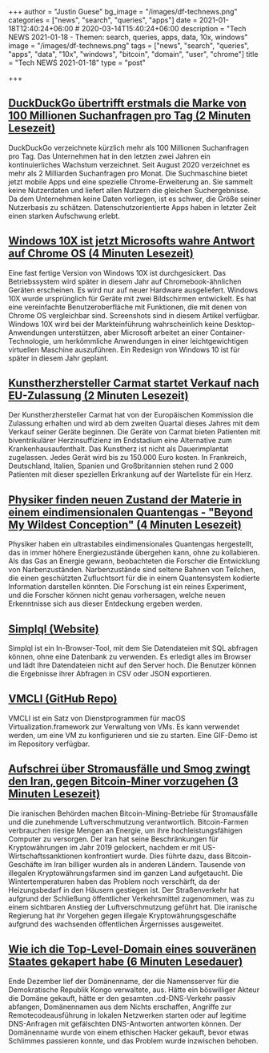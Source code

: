 +++
author = "Justin Guese"
bg_image = "/images/df-technews.png"
categories = ["news", "search", "queries", "apps"]
date = 2021-01-18T12:40:24+06:00 # 2020-03-14T15:40:24+06:00
description = "Tech NEWS 2021-01-18 - Themen: search, queries, apps, data, 10x, windows"
image = "/images/df-technews.png"
tags = ["news", "search", "queries", "apps", "data", "10x", "windows", "bitcoin", "domain", "user", "chrome"]
title = "Tech NEWS 2021-01-18"
type = "post"

+++

## [DuckDuckGo übertrifft erstmals die Marke von 100 Millionen Suchanfragen pro Tag (2 Minuten Lesezeit)](https://www.zdnet.com/article/duckduckgo-surpasses-100-million-daily-search-queries-for-the-first-time//1/01000177153211e1-7a54fa6e-dc4b-4f27-a7dc-4bcc158ba8b3-000000/77YOop3eC3GGPOxgDG5qpaXkGJu41xjITrlknuIQq7w=176)

 DuckDuckGo verzeichnete kürzlich mehr als 100 Millionen Suchanfragen pro Tag. Das Unternehmen hat in den letzten zwei Jahren ein kontinuierliches Wachstum verzeichnet. Seit August 2020 verzeichnet es mehr als 2 Milliarden Suchanfragen pro Monat. Die Suchmaschine bietet jetzt mobile Apps und eine spezielle Chrome-Erweiterung an. Sie sammelt keine Nutzerdaten und liefert allen Nutzern die gleichen Suchergebnisse. Da dem Unternehmen keine Daten vorliegen, ist es schwer, die Größe seiner Nutzerbasis zu schätzen. Datenschutzorientierte Apps haben in letzter Zeit einen starken Aufschwung erlebt.

## [Windows 10X ist jetzt Microsofts wahre Antwort auf Chrome OS (4 Minuten Lesezeit)](https://www.theverge.com/2021/1/14/22230554/microsoft-windows-10x-leak-chrome-os-chromebooks-hands-on/1/01000177153211e1-7a54fa6e-dc4b-4f27-a7dc-4bcc158ba8b3-000000/EkmplPWz0Yfy1k1g2EHHLiSIfFMbI5vaM1b8uG8mE6s=176)

 Eine fast fertige Version von Windows 10X ist durchgesickert. Das Betriebssystem wird später in diesem Jahr auf Chromebook-ähnlichen Geräten erscheinen. Es wird nur auf neuer Hardware ausgeliefert. Windows 10X wurde ursprünglich für Geräte mit zwei Bildschirmen entwickelt. Es hat eine vereinfachte Benutzeroberfläche mit Funktionen, die mit denen von Chrome OS vergleichbar sind. Screenshots sind in diesem Artikel verfügbar. Windows 10X wird bei der Markteinführung wahrscheinlich keine Desktop-Anwendungen unterstützen, aber Microsoft arbeitet an einer Container-Technologie, um herkömmliche Anwendungen in einer leichtgewichtigen virtuellen Maschine auszuführen. Ein Redesign von Windows 10 ist für später in diesem Jahr geplant.

## [Kunstherzhersteller Carmat startet Verkauf nach EU-Zulassung (2 Minuten Lesezeit)](https://www.reuters.com/article/uk-carmat-outlook/french-artificial-heart-maker-carmat-sees-commercial-sales-in-q2-shares-surge-idUKKBN29B0MG?edition-redirect=uk/1/01000177153211e1-7a54fa6e-dc4b-4f27-a7dc-4bcc158ba8b3-000000/EPf5eP1ohaXvbzxEUMvI1pY26MixIwErKP5rcLGEjIA=176)

 Der Kunstherzhersteller Carmat hat von der Europäischen Kommission die Zulassung erhalten und wird ab dem zweiten Quartal dieses Jahres mit dem Verkauf seiner Geräte beginnen. Die Geräte von Carmat bieten Patienten mit biventrikulärer Herzinsuffizienz im Endstadium eine Alternative zum Krankenhausaufenthalt. Das Kunstherz ist nicht als Dauerimplantat zugelassen. Jedes Gerät wird bis zu 150.000 Euro kosten. In Frankreich, Deutschland, Italien, Spanien und Großbritannien stehen rund 2 000 Patienten mit dieser speziellen Erkrankung auf der Warteliste für ein Herz.

## [Physiker finden neuen Zustand der Materie in einem eindimensionalen Quantengas - "Beyond My Wildest Conception" (4 Minuten Lesezeit)](https://scitechdaily.com/physicists-find-new-state-of-matter-in-a-one-dimensional-quantum-gas-beyond-my-wildest-conception//1/01000177153211e1-7a54fa6e-dc4b-4f27-a7dc-4bcc158ba8b3-000000/sR-q3UZLCOVf7Q4gbJ5S6SXMssKm3Eob1ikMql4VXpM=176)

 Physiker haben ein ultrastabiles eindimensionales Quantengas hergestellt, das in immer höhere Energiezustände übergehen kann, ohne zu kollabieren. Als das Gas an Energie gewann, beobachteten die Forscher die Entwicklung von Narbenzuständen. Narbenzustände sind seltene Bahnen von Teilchen, die einen geschützten Zufluchtsort für die in einem Quantensystem kodierte Information darstellen könnten. Die Forschung ist ein reines Experiment, und die Forscher können nicht genau vorhersagen, welche neuen Erkenntnisse sich aus dieser Entdeckung ergeben werden.

## [Simplql (Website)](https://simplql.com//1/01000177153211e1-7a54fa6e-dc4b-4f27-a7dc-4bcc158ba8b3-000000/OCYLVogxkB2e2aMqr7YrrcsB9ncTOsiKJtoTveXz-cU=176)

 Simplql ist ein In-Browser-Tool, mit dem Sie Datendateien mit SQL abfragen können, ohne eine Datenbank zu verwenden. Es erledigt alles im Browser und lädt Ihre Datendateien nicht auf den Server hoch. Die Benutzer können die Ergebnisse ihrer Abfragen in CSV oder JSON exportieren.

## [VMCLI (GitHub Repo)](https://github.com/gyf304/vmcli/1/01000177153211e1-7a54fa6e-dc4b-4f27-a7dc-4bcc158ba8b3-000000/vAZrHCRMKss9ogyCUxpbrpVjxKDHPvMy6PosYdOopQs=176)

 VMCLI ist ein Satz von Dienstprogrammen für macOS Virtualization.framework zur Verwaltung von VMs. Es kann verwendet werden, um eine VM zu konfigurieren und sie zu starten. Eine GIF-Demo ist im Repository verfügbar.

## [Aufschrei über Stromausfälle und Smog zwingt den Iran, gegen Bitcoin-Miner vorzugehen (3 Minuten Lesezeit)](https://www.rferl.org/a/iran-smog-bitcoin-mining/31049437.html/1/01000177153211e1-7a54fa6e-dc4b-4f27-a7dc-4bcc158ba8b3-000000/ZTgzChr756ejvDNKTzvAlrzgtjq7feNFDkKlnjchaQc=176)

 Die iranischen Behörden machen Bitcoin-Mining-Betriebe für Stromausfälle und die zunehmende Luftverschmutzung verantwortlich. Bitcoin-Farmen verbrauchen riesige Mengen an Energie, um ihre hochleistungsfähigen Computer zu versorgen. Der Iran hat seine Beschränkungen für Kryptowährungen im Jahr 2019 gelockert, nachdem er mit US-Wirtschaftssanktionen konfrontiert wurde. Dies führte dazu, dass Bitcoin-Geschäfte im Iran billiger wurden als in anderen Ländern. Tausende von illegalen Kryptowährungsfarmen sind im ganzen Land aufgetaucht. Die Wintertemperaturen haben das Problem noch verschärft, da der Heizungsbedarf in den Häusern gestiegen ist. Der Straßenverkehr hat aufgrund der Schließung öffentlicher Verkehrsmittel zugenommen, was zu einem sichtbaren Anstieg der Luftverschmutzung geführt hat. Die iranische Regierung hat ihr Vorgehen gegen illegale Kryptowährungsgeschäfte aufgrund des wachsenden öffentlichen Ärgernisses ausgeweitet.

## [Wie ich die Top-Level-Domain eines souveränen Staates gekapert habe (6 Minuten Lesedauer)](https://labs.detectify.com/2021/01/15/how-i-hijacked-the-top-level-domain-of-a-sovereign-state//1/01000177153211e1-7a54fa6e-dc4b-4f27-a7dc-4bcc158ba8b3-000000/LiRt-8lY1HXLfrlPiFKEYvCn78rM3pu0pfVS8b65HHI=176)

 Ende Dezember lief der Domänenname, der die Namensserver für die Demokratische Republik Kongo verwaltete, aus. Hätte ein böswilliger Akteur die Domäne gekauft, hätte er den gesamten .cd-DNS-Verkehr passiv abfangen, Domänennamen aus dem Nichts erschaffen, Angriffe zur Remotecodeausführung in lokalen Netzwerken starten oder auf legitime DNS-Anfragen mit gefälschten DNS-Antworten antworten können. Der Domänenname wurde von einem ethischen Hacker gekauft, bevor etwas Schlimmes passieren konnte, und das Problem wurde inzwischen behoben.

